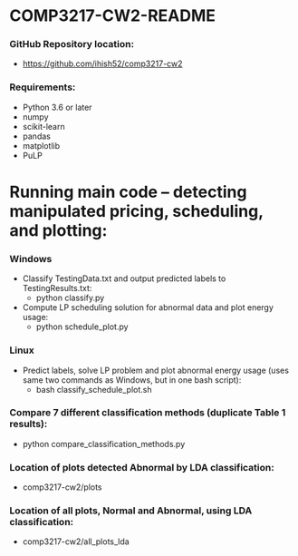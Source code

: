 # COMP3217-CW2-README

### GitHub Repository location:
- https://github.com/ihish52/comp3217-cw2

### Requirements:
- Python 3.6 or later
- numpy
- scikit-learn
- pandas
- matplotlib
- PuLP

# Running main code – detecting manipulated pricing, scheduling, and plotting:
### Windows
- Classify TestingData.txt and output predicted labels to TestingResults.txt:
    - python classify.py
- Compute LP scheduling solution for abnormal data and plot energy usage:
    - python schedule_plot.py
### Linux
- Predict labels, solve LP problem and plot abnormal energy usage (uses same two commands as Windows, but in one bash script):
    - bash classify_schedule_plot.sh

### Compare 7 different classification methods (duplicate Table 1 results):
- python compare_classification_methods.py

### Location of plots detected Abnormal by LDA classification:
- comp3217-cw2/plots

### Location of all plots, Normal and Abnormal, using LDA classification:
- comp3217-cw2/all_plots_lda
